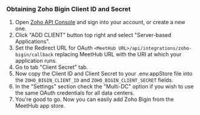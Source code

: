 ### Obtaining Zoho Bigin Client ID and Secret

1. Open [Zoho API Console](https://api-console.zoho.com/) and sign into your account, or create a new one.
2. Click "ADD CLIENT" button top right and select "Server-based Applications".
3. Set the Redirect URL for OAuth `<MeetHub URL>/api/integrations/zoho-bigin/callback` replacing MeetHub URL with the URI at which your application runs.
4. Go to tab "Client Secret" tab.
5. Now copy the Client ID and Client Secret to your .env.appStore file into the `ZOHO_BIGIN_CLIENT_ID` and `ZOHO_BIGIN_CLIENT_SECRET` fields.
6. In the "Settings" section check the "Multi-DC" option if you wish to use the same OAuth credentials for all data centers.
7. You're good to go. Now you can easily add Zoho Bigin from the MeetHub app store.
